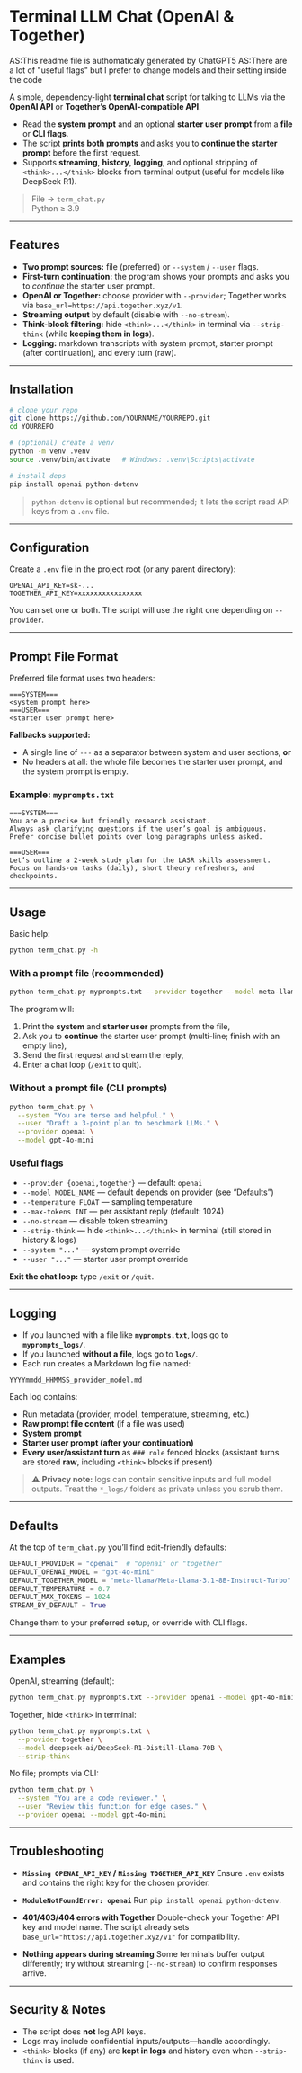 
# Terminal LLM Chat (OpenAI & Together)
AS:This readme file is authomaticaly generated by ChatGPT5
AS:There are a lot of "useful flags" but I prefer to change models and their setting inside the code

A simple, dependency-light **terminal chat** script for talking to LLMs via the **OpenAI API** or **Together’s OpenAI-compatible API**.

- Read the **system prompt** and an optional **starter user prompt** from a **file** or **CLI flags**.
- The script **prints both prompts** and asks you to **continue the starter prompt** before the first request.
- Supports **streaming**, **history**, **logging**, and optional stripping of `<think>...</think>` blocks from terminal output (useful for models like DeepSeek R1).

> File → `term_chat.py`  
> Python ≥ 3.9

---

## Features

- **Two prompt sources:** file (preferred) or `--system` / `--user` flags.
- **First-turn continuation:** the program shows your prompts and asks you to *continue* the starter user prompt.
- **OpenAI or Together:** choose provider with `--provider`; Together works via `base_url=https://api.together.xyz/v1`.
- **Streaming output** by default (disable with `--no-stream`).
- **Think-block filtering:** hide `<think>...</think>` in terminal via `--strip-think` (while **keeping them in logs**).
- **Logging:** markdown transcripts with system prompt, starter prompt (after continuation), and every turn (raw).

---

## Installation

```bash
# clone your repo
git clone https://github.com/YOURNAME/YOURREPO.git
cd YOURREPO

# (optional) create a venv
python -m venv .venv
source .venv/bin/activate   # Windows: .venv\Scripts\activate

# install deps
pip install openai python-dotenv
````

> `python-dotenv` is optional but recommended; it lets the script read API keys from a `.env` file.

---

## Configuration

Create a `.env` file in the project root (or any parent directory):

```dotenv
OPENAI_API_KEY=sk-...
TOGETHER_API_KEY=xxxxxxxxxxxxxxxx
```

You can set one or both. The script will use the right one depending on `--provider`.

---

## Prompt File Format

Preferred file format uses two headers:

```
===SYSTEM===
<system prompt here>
===USER===
<starter user prompt here>
```

**Fallbacks supported:**

* A single line of `---` as a separator between system and user sections, **or**
* No headers at all: the whole file becomes the starter user prompt, and the system prompt is empty.

### Example: `myprompts.txt`

```
===SYSTEM===
You are a precise but friendly research assistant.
Always ask clarifying questions if the user’s goal is ambiguous.
Prefer concise bullet points over long paragraphs unless asked.

===USER===
Let’s outline a 2-week study plan for the LASR skills assessment.
Focus on hands-on tasks (daily), short theory refreshers, and checkpoints.
```

---

## Usage

Basic help:

```bash
python term_chat.py -h
```

### With a prompt file (recommended)

```bash
python term_chat.py myprompts.txt --provider together --model meta-llama/Meta-Llama-3.1-8B-Instruct-Turbo
```

The program will:

1. Print the **system** and **starter user** prompts from the file,
2. Ask you to **continue** the starter user prompt (multi-line; finish with an empty line),
3. Send the first request and stream the reply,
4. Enter a chat loop (`/exit` to quit).

### Without a prompt file (CLI prompts)

```bash
python term_chat.py \
  --system "You are terse and helpful." \
  --user "Draft a 3-point plan to benchmark LLMs." \
  --provider openai \
  --model gpt-4o-mini
```

### Useful flags

* `--provider {openai,together}` — default: `openai`
* `--model MODEL_NAME` — default depends on provider (see “Defaults”)
* `--temperature FLOAT` — sampling temperature
* `--max-tokens INT` — per assistant reply (default: 1024)
* `--no-stream` — disable token streaming
* `--strip-think` — hide `<think>...</think>` in terminal (still stored in history & logs)
* `--system "..."` — system prompt override
* `--user "..."` — starter user prompt override

**Exit the chat loop:** type `/exit` or `/quit`.

---

## Logging

* If you launched with a file like **`myprompts.txt`**, logs go to **`myprompts_logs/`**.
* If you launched **without a file**, logs go to **`logs/`**.
* Each run creates a Markdown log file named:

```
YYYYmmdd_HHMMSS_provider_model.md
```

Each log contains:

* Run metadata (provider, model, temperature, streaming, etc.)
* **Raw prompt file content** (if a file was used)
* **System prompt**
* **Starter user prompt (after your continuation)**
* **Every user/assistant turn** as `### role` fenced blocks
  (assistant turns are stored **raw**, including `<think>` blocks if present)

> ⚠️ **Privacy note:** logs can contain sensitive inputs and full model outputs. Treat the `*_logs/` folders as private unless you scrub them.

---

## Defaults

At the top of `term_chat.py` you’ll find edit-friendly defaults:

```python
DEFAULT_PROVIDER = "openai"  # "openai" or "together"
DEFAULT_OPENAI_MODEL = "gpt-4o-mini"
DEFAULT_TOGETHER_MODEL = "meta-llama/Meta-Llama-3.1-8B-Instruct-Turbo"
DEFAULT_TEMPERATURE = 0.7
DEFAULT_MAX_TOKENS = 1024
STREAM_BY_DEFAULT = True
```

Change them to your preferred setup, or override with CLI flags.

---

## Examples

OpenAI, streaming (default):

```bash
python term_chat.py myprompts.txt --provider openai --model gpt-4o-mini
```

Together, hide `<think>` in terminal:

```bash
python term_chat.py myprompts.txt \
  --provider together \
  --model deepseek-ai/DeepSeek-R1-Distill-Llama-70B \
  --strip-think
```

No file; prompts via CLI:

```bash
python term_chat.py \
  --system "You are a code reviewer." \
  --user "Review this function for edge cases." \
  --provider openai --model gpt-4o-mini
```

---

## Troubleshooting

* **`Missing OPENAI_API_KEY` / `Missing TOGETHER_API_KEY`**
  Ensure `.env` exists and contains the right key for the chosen provider.

* **`ModuleNotFoundError: openai`**
  Run `pip install openai python-dotenv`.

* **401/403/404 errors with Together**
  Double-check your Together API key and model name. The script already sets
  `base_url="https://api.together.xyz/v1"` for compatibility.

* **Nothing appears during streaming**
  Some terminals buffer output differently; try without streaming (`--no-stream`) to confirm responses arrive.

---

## Security & Notes

* The script does **not** log API keys.
* Logs may include confidential inputs/outputs—handle accordingly.
* `<think>` blocks (if any) are **kept in logs** and history even when `--strip-think` is used.
